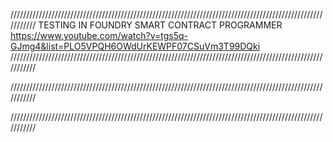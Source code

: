 ///////////////////////////////////////////////////////////////////////////////////////////////////////////
TESTING IN FOUNDRY SMART CONTRACT PROGRAMMER
https://www.youtube.com/watch?v=tgs5q-GJmg4&list=PLO5VPQH6OWdUrKEWPF07CSuVm3T99DQki
///////////////////////////////////////////////////////////////////////////////////////////////////////////

///////////////////////////////////////////////////////////////////////////////////////////////////////////

///////////////////////////////////////////////////////////////////////////////////////////////////////////
